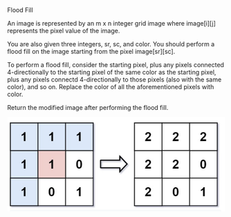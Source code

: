 Flood Fill

An image is represented by an m x n integer grid image where image[i][j] represents the pixel value of the image.

You are also given three integers, sr, sc, and color. You should perform a flood fill on the image starting from the pixel image[sr][sc].

To perform a flood fill, consider the starting pixel, plus any pixels connected 4-directionally to the starting pixel of the same color as the starting pixel, plus any pixels connectd 4-directionally to those pixels (also with the same color), and so on. Replace the color of all the aforementioned pixels with color.

Return the modified image after performing the flood fill.

![title](/image.png)
